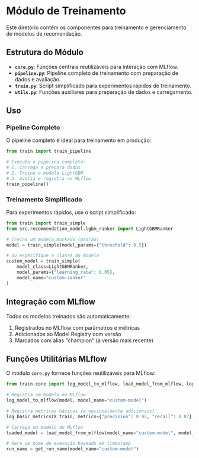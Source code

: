 # Módulo de Treinamento

Este diretório contém os componentes para treinamento e gerenciamento de modelos de recomendação.

## Estrutura do Módulo

- **`core.py`**: Funções centrais reutilizáveis para interação com MLflow.
- **`pipeline.py`**: Pipeline completo de treinamento com preparação de dados e avaliação.
- **`train.py`**: Script simplificado para experimentos rápidos de treinamento.
- **`utils.py`**: Funções auxiliares para preparação de dados e carregamento.

## Uso

### Pipeline Completo

O pipeline completo é ideal para treinamento em produção:

```python
from train import train_pipeline

# Executa o pipeline completo:
# 1. Carrega e prepara dados
# 2. Treina o modelo LightGBM
# 3. Avalia e registra no MLflow
train_pipeline()
```

### Treinamento Simplificado

Para experimentos rápidos, use o script simplificado:

```python
from train import train_simple
from src.recommendation_model.lgbm_ranker import LightGBMRanker

# Treina um modelo mockado (padrão)
model = train_simple(model_params={"threshold": 0.5})

# Ou especifique a classe do modelo
custom_model = train_simple(
    model_class=LightGBMRanker,
    model_params={"learning_rate": 0.05},
    model_name="custom-ranker"
)
```

## Integração com MLflow

Todos os modelos treinados são automaticamente:

1. Registrados no MLflow com parâmetros e métricas
2. Adicionados ao Model Registry com versão
3. Marcados com alias "champion" (a versão mais recente)

## Funções Utilitárias MLflow

O módulo `core.py` fornece funções reutilizáveis para MLflow:

```python
from train.core import log_model_to_mlflow, load_model_from_mlflow, log_basic_metrics

# Registra um modelo no MLflow
log_model_to_mlflow(model, model_name="custom-model")

# Registra métricas básicas (e opcionalmente adicionais)
log_basic_metrics(X_train, metrics={"precision": 0.92, "recall": 0.87})

# Carrega um modelo do MLflow
loaded_model = load_model_from_mlflow(model_name="custom-model", model_alias="production")

# Gera um nome de execução baseado em timestamp
run_name = get_run_name(model_name="custom-model")
```
